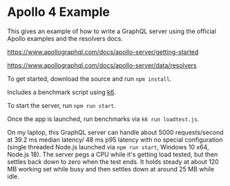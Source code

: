 Apollo 4 Example
================

This gives an example of how to write a GraphQL server using the official Apollo examples and the resolvers docs.

https://www.apollographql.com/docs/apollo-server/getting-started

https://www.apollographql.com/docs/apollo-server/data/resolvers

To get started, download the source and run `npm install`.

Includes a benchmark script using [k6](https://k6.io/docs/using-k6/).

To start the server, run `npm run start`.

Once the app is launched, run benchmarks via `k6 run loadtest.js`.

On my laptop, this GraphQL server can handle about 5000 requests/second at 39.2 ms median latency/ 48 ms p95 latency with no special configuration (single threaded Node.js launched via `npm run start`, Windows 10 x64, Node.js 18).  The server pegs a CPU while it's getting load tested, but then settles back down to zero when the test ends.  It holds steady at about 120 MB working set while busy and then settles down at around 25 MB while idle.
